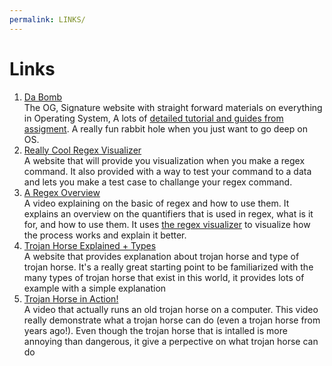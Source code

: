 ```yaml
---
permalink: LINKS/
---
```

# Links
1. [ Da Bomb](https://os.vlsm.org/) <br>
The OG, Signature website with straight forward materials on everything in Operating System, A lots of [detailed tutorial and guides from assigment](https://osp4diss.vlsm.org/AOS.html). A really fun rabbit hole when you just want to go deep on OS.
2. [Really Cool Regex Visualizer](https://www.debuggex.com/#cheatsheet)  <br>
A website that will provide you visualization when you make a regex command. It also provided with a way to test your command to a data and lets you make a test case to challange your regex command.
3. [A Regex Overview](https://www.youtube.com/watch?v=bgBWp9EIlMM) <br>
A video explaining on the basic of regex and how to use them. It explains an overview on the quantifiers that is used in regex, what is it for, and how to use them. It uses [the regex visualizer](https://www.debuggex.com/#cheatsheet) to visualize how the process works and explain it better.
4. [Trojan Horse Explained + Types](https://www.fortinet.com/resources/cyberglossary/trojan-horse-virus) <br>
A website that provides explanation about trojan horse and type of trojan horse. It's a really great starting point to be familiarized with the many types of trojan horse that exist in this world, it provides lots of example with a simple explanation
5. [Trojan Horse in Action!](https://www.youtube.com/watch?v=LSgk7ctw1HY) <br>
A video that actually runs an old trojan horse on a computer. This video really demonstrate what a trojan horse can do (even a trojan horse from years ago!). Even though the trojan horse that is intalled is more annoying than dangerous, it give a perpective on what trojan horse can do

